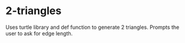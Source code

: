 # 2-triangles
Uses turtle library and def function to generate 2 triangles. Prompts the user to ask for edge length. 
